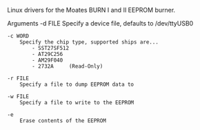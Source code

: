 Linux drivers for the Moates BURN I and II EEPROM burner.

Arguments
	-d FILE
		Specify a device file, defaults to /dev/ttyUSB0

	-c WORD
		Specify the chip type, supported ships are...
			- SST27SF512
			- AT29C256
			- AM29F040
			- 2732A 	(Read-Only)

	-r FILE
		Specify a file to dump EEPROM data to

	-w FILE
		Specify a file to write to the EEPROM

	-e
		Erase contents of the EEPROM
